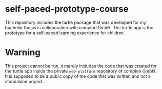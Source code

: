 # self-paced-prototype-course

This repository includes the turtle package that was developed for my bachelor thesis in collaboration with complori GmbH. The turtle app is the prototype for a self-paced learning experience for children.

# Warning

This project cannot be run, it merely includes the code that was created for the turtle app inside the private `web-platform` repository of complori GmbH. It is supposed to be a public copy of the code that was written and not a standalone project.
